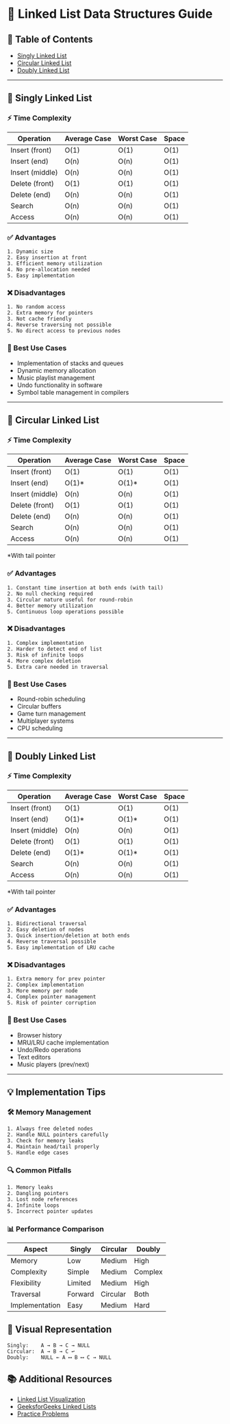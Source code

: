 # 🔗 Linked List Data Structures Guide

## 📑 Table of Contents
- [Singly Linked List](#-singly-linked-list)
- [Circular Linked List](#-circular-linked-list)
- [Doubly Linked List](#-doubly-linked-list)

---

## 📝 Singly Linked List
### ⚡ Time Complexity
| Operation | Average Case | Worst Case | Space |
|-----------|-------------|------------|-------|
| Insert (front) | O(1) | O(1) | O(1) |
| Insert (end) | O(n) | O(n) | O(1) |
| Insert (middle) | O(n) | O(n) | O(1) |
| Delete (front) | O(1) | O(1) | O(1) |
| Delete (end) | O(n) | O(n) | O(1) |
| Search | O(n) | O(n) | O(1) |
| Access | O(n) | O(n) | O(1) |

### ✅ Advantages
```plaintext
1. Dynamic size
2. Easy insertion at front
3. Efficient memory utilization
4. No pre-allocation needed
5. Easy implementation
```

### ❌ Disadvantages
```plaintext
1. No random access
2. Extra memory for pointers
3. Not cache friendly
4. Reverse traversing not possible
5. No direct access to previous nodes
```

### 🎯 Best Use Cases
- Implementation of stacks and queues
- Dynamic memory allocation
- Music playlist management
- Undo functionality in software
- Symbol table management in compilers

---

## 🔄 Circular Linked List
### ⚡ Time Complexity
| Operation | Average Case | Worst Case | Space |
|-----------|-------------|------------|-------|
| Insert (front) | O(1) | O(1) | O(1) |
| Insert (end) | O(1)* | O(1)* | O(1) |
| Insert (middle) | O(n) | O(n) | O(1) |
| Delete (front) | O(1) | O(1) | O(1) |
| Delete (end) | O(n) | O(n) | O(1) |
| Search | O(n) | O(n) | O(1) |
| Access | O(n) | O(n) | O(1) |
*With tail pointer

### ✅ Advantages
```plaintext
1. Constant time insertion at both ends (with tail)
2. No null checking required
3. Circular nature useful for round-robin
4. Better memory utilization
5. Continuous loop operations possible
```

### ❌ Disadvantages
```plaintext
1. Complex implementation
2. Harder to detect end of list
3. Risk of infinite loops
4. More complex deletion
5. Extra care needed in traversal
```

### 🎯 Best Use Cases
- Round-robin scheduling
- Circular buffers
- Game turn management
- Multiplayer systems
- CPU scheduling

---

## 🔀 Doubly Linked List
### ⚡ Time Complexity
| Operation | Average Case | Worst Case | Space |
|-----------|-------------|------------|-------|
| Insert (front) | O(1) | O(1) | O(1) |
| Insert (end) | O(1)* | O(1)* | O(1) |
| Insert (middle) | O(n) | O(n) | O(1) |
| Delete (front) | O(1) | O(1) | O(1) |
| Delete (end) | O(1)* | O(1)* | O(1) |
| Search | O(n) | O(n) | O(1) |
| Access | O(n) | O(n) | O(1) |
*With tail pointer

### ✅ Advantages
```plaintext
1. Bidirectional traversal
2. Easy deletion of nodes
3. Quick insertion/deletion at both ends
4. Reverse traversal possible
5. Easy implementation of LRU cache
```

### ❌ Disadvantages
```plaintext
1. Extra memory for prev pointer
2. Complex implementation
3. More memory per node
4. Complex pointer management
5. Risk of pointer corruption
```

### 🎯 Best Use Cases
- Browser history
- MRU/LRU cache implementation
- Undo/Redo operations
- Text editors
- Music players (prev/next)

---

## 💡 Implementation Tips

### 🛠️ Memory Management
```plaintext
1. Always free deleted nodes
2. Handle NULL pointers carefully
3. Check for memory leaks
4. Maintain head/tail properly
5. Handle edge cases
```

### 🔍 Common Pitfalls
```plaintext
1. Memory leaks
2. Dangling pointers
3. Lost node references
4. Infinite loops
5. Incorrect pointer updates
```

### 📊 Performance Comparison
| Aspect | Singly | Circular | Doubly |
|--------|---------|-----------|---------|
| Memory | Low | Medium | High |
| Complexity | Simple | Medium | Complex |
| Flexibility | Limited | Medium | High |
| Traversal | Forward | Circular | Both |
| Implementation | Easy | Medium | Hard |

## 📱 Visual Representation
```plaintext
Singly:    A → B → C → NULL
Circular:  A → B → C ↩
Doubly:    NULL ← A ⟷ B ⟷ C → NULL
```

## 📚 Additional Resources
- [Linked List Visualization](https://visualgo.net/en/list)
- [GeeksforGeeks Linked Lists](https://www.geeksforgeeks.org/data-structures/linked-list/)
- [Practice Problems](https://leetcode.com/tag/linked-list/)
